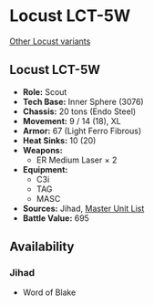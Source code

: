 # Locust LCT-5W

[Other Locust variants](../locust.md)

## Locust LCT-5W
- **Role:** Scout
- **Tech Base:** Inner Sphere (3076)
- **Chassis:** 20 tons (Endo Steel)
- **Movement:** 9 / 14 (18), XL
- **Armor:** 67 (Light Ferro Fibrous)
- **Heat Sinks:** 10 (20)
- **Weapons:**
  - ER Medium Laser × 2
- **Equipment:**
  - C3i
  - TAG
  - MASC
- **Sources:** Jihad, [Master Unit List](http://masterunitlist.info/Unit/Details/1911/locust-lct-5w)
- **Battle Value:** 695

## Availability

### Jihad
- Word of Blake

